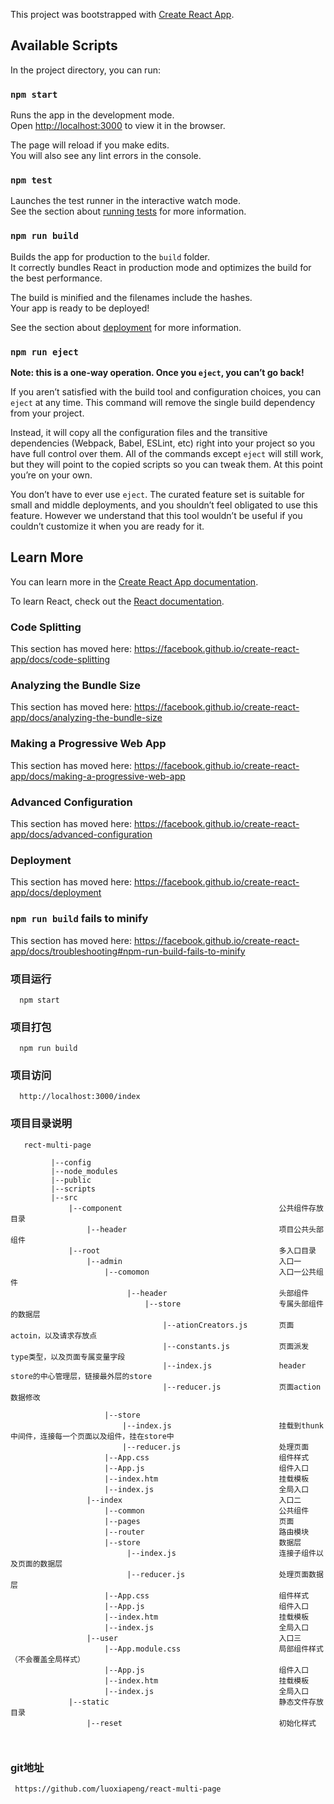 This project was bootstrapped with [Create React App](https://github.com/facebook/create-react-app).

## Available Scripts

In the project directory, you can run:

### `npm start`

Runs the app in the development mode.<br>
Open [http://localhost:3000](http://localhost:3000) to view it in the browser.

The page will reload if you make edits.<br>
You will also see any lint errors in the console.

### `npm test`

Launches the test runner in the interactive watch mode.<br>
See the section about [running tests](https://facebook.github.io/create-react-app/docs/running-tests) for more information.

### `npm run build`

Builds the app for production to the `build` folder.<br>
It correctly bundles React in production mode and optimizes the build for the best performance.

The build is minified and the filenames include the hashes.<br>
Your app is ready to be deployed!

See the section about [deployment](https://facebook.github.io/create-react-app/docs/deployment) for more information.

### `npm run eject`

**Note: this is a one-way operation. Once you `eject`, you can’t go back!**

If you aren’t satisfied with the build tool and configuration choices, you can `eject` at any time. This command will remove the single build dependency from your project.

Instead, it will copy all the configuration files and the transitive dependencies (Webpack, Babel, ESLint, etc) right into your project so you have full control over them. All of the commands except `eject` will still work, but they will point to the copied scripts so you can tweak them. At this point you’re on your own.

You don’t have to ever use `eject`. The curated feature set is suitable for small and middle deployments, and you shouldn’t feel obligated to use this feature. However we understand that this tool wouldn’t be useful if you couldn’t customize it when you are ready for it.

## Learn More

You can learn more in the [Create React App documentation](https://facebook.github.io/create-react-app/docs/getting-started).

To learn React, check out the [React documentation](https://reactjs.org/).

### Code Splitting

This section has moved here: https://facebook.github.io/create-react-app/docs/code-splitting

### Analyzing the Bundle Size

This section has moved here: https://facebook.github.io/create-react-app/docs/analyzing-the-bundle-size

### Making a Progressive Web App

This section has moved here: https://facebook.github.io/create-react-app/docs/making-a-progressive-web-app

### Advanced Configuration

This section has moved here: https://facebook.github.io/create-react-app/docs/advanced-configuration

### Deployment

This section has moved here: https://facebook.github.io/create-react-app/docs/deployment

### `npm run build` fails to minify

This section has moved here: https://facebook.github.io/create-react-app/docs/troubleshooting#npm-run-build-fails-to-minify

### 项目运行
```
  npm start
```
### 项目打包
```
  npm run build
```
### 项目访问
```
  http://localhost:3000/index
```
### 项目目录说明
```
   rect-multi-page
         
         |--config
         |--node_modules
         |--public
         |--scripts             
         |--src
             |--component                                   公共组件存放目录
                 |--header                                  项目公共头部组件
             |--root                                        多入口目录
                 |--admin                                   入口一
                     |--comomon                             入口一公共组件
                          |--header                         头部组件
                              |--store                      专属头部组件的数据层
                                  |--ationCreators.js       页面actoin，以及请求存放点
                                  |--constants.js           页面派发type类型，以及页面专属变量字段
                                  |--index.js               header store的中心管理层，链接最外层的store
                                  |--reducer.js             页面action数据修改
                                  
                     |--store
                         |--index.js                        挂载到thunk中间件，连接每一个页面以及组件，挂在store中
                         |--reducer.js                      处理页面      
                     |--App.css                             组件样式
                     |--App.js                              组件入口
                     |--index.htm                           挂载模板
                     |--index.js                            全局入口
                 |--index                                   入口二
                     |--common                              公共组件
                     |--pages                               页面
                     |--router                              路由模块
                     |--store                               数据层 
                          |--index.js                       连接子组件以及页面的数据层
                          |--reducer.js                     处理页面数据层
                     |--App.css                             组件样式
                     |--App.js                              组件入口
                     |--index.htm                           挂载模板
                     |--index.js                            全局入口
                 |--user                                    入口三
                     |--App.module.css                      局部组件样式（不会覆盖全局样式）
                     |--App.js                              组件入口
                     |--index.htm                           挂载模板
                     |--index.js                            全局入口
             |--static                                      静态文件存放目录
                 |--reset                                   初始化样式        
         
         
```
### git地址
```
 https://github.com/luoxiapeng/react-multi-page
```

